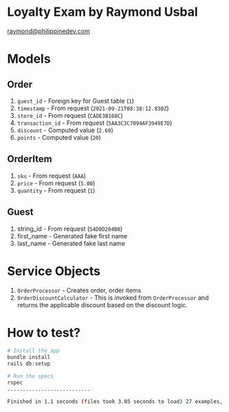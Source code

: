 # Loyalty Exam by Raymond Usbal
raymond@philippinedev.com

# Models
## Order
1.  `guest_id` - Foreign key for Guest table (`1`)
2.  `timestamp` - From request (`2021-09-21T08:38:12.830Z`)
3.  `store_id` - From request (`CADE3B168C`)
4.  `transaction_id` - From request (`5AA3C3C7094AF3949E7D`)
5.  `discount` - Computed value (`2.60`)
6.  `points` - Computed value (`20`)

## OrderItem
1.  `sku` - From request (`AAA`)
2.  `price` - From request (`5.00`)
3.  `quantity` - From request (`1`)

## Guest
1. string_id - From request (`54D0D284B0`)
2. first_name - Generated fake first name
3. last_name - Generated fake last name

# Service Objects
1.  `OrderProcessor` - Creates order, order items
2.  `OrderDiscountCalculator` - This is invoked from `OrderProcessor` and returns the applicable discount based on the discount logic.

# How to test?
```bash
# Install the app
bundle install
rails db:setup

# Run the specs
rspec
...........................

Finished in 1.1 seconds (files took 3.05 seconds to load) 27 examples, 0 failures
```


